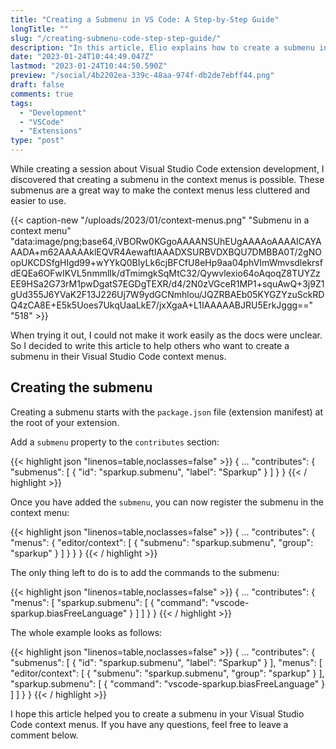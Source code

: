 ```yaml
---
title: "Creating a Submenu in VS Code: A Step-by-Step Guide"
longTitle: ""
slug: "/creating-submenu-code-step-step-guide/"
description: "In this article, Elio explains how to create a submenu in your Visual Studio Code context menus to make these less cluttered."
date: "2023-01-24T10:44:49.047Z"
lastmod: "2023-01-24T10:44:50.590Z"
preview: "/social/4b2202ea-339c-48aa-974f-db2de7ebff44.png"
draft: false
comments: true
tags:
  - "Development"
  - "VSCode"
  - "Extensions"
type: "post"
---
```


While creating a session about Visual Studio Code extension development, I discovered that creating a submenu in the context menus is possible. These submenus are a great way to make the context menus less cluttered and easier to use.

{{< caption-new "/uploads/2023/01/context-menus.png" "Submenu in a context menu"  "data:image/png;base64,iVBORw0KGgoAAAANSUhEUgAAAAoAAAAICAYAAADA+m62AAAAAklEQVR4AewaftIAAADXSURBVDXBQU7DMBBA0T/2gNOopUKCDSfgHIgd99+wYYkQ0BIyLk6cjBFCfU8eHp9aa04phVImWmvsdlekrsfdEQEa6OFwIKVL5nmmlIk/dTmimgkSqMtC32/Qywvlexio64oAqoqZ8TUYZzEE9HSa2G73rM1pwDgatS7EGDgTEXR/d4/2N0zVGceR1MP1+squAwQ+3j9Z1gUd355J6YVaK2F13J226Uj7W9ydGCNmhlou/JQZRBAEb05KYGZYzuSckRDQ4zCA8E+E5k5Uoes7UkqUaaLkE7/jxXgaA+L1IAAAAABJRU5ErkJggg==" "518" >}}

When trying it out, I could not make it work easily as the docs were unclear. So I decided to write this article to help others who want to create a submenu in their Visual Studio Code context menus.

## Creating the submenu

Creating a submenu starts with the `package.json` file (extension manifest) at the root of your extension.

Add a `submenu` property to the `contributes` section:

{{< highlight json "linenos=table,noclasses=false" >}}
{
  ...
  "contributes": {
    "submenus": [
      {
        "id": "sparkup.submenu",
        "label": "Sparkup"
      }
    ]
  }
}
{{< / highlight >}}

Once you have added the `submenu`, you can now register the submenu in the context menu:

{{< highlight json "linenos=table,noclasses=false" >}}
{
  ...
  "contributes": {
    "menus": {
      "editor/context": [
        {
          "submenu": "sparkup.submenu",
          "group": "sparkup"
        }
      ]
    }
  }
}
{{< / highlight >}}

The only thing left to do is to add the commands to the submenu:

{{< highlight json "linenos=table,noclasses=false" >}}
{
  ...
  "contributes": {
    "menus": [
      "sparkup.submenu": [
        {
          "command": "vscode-sparkup.biasFreeLanguage"
        }
      ]
    ]
  }
}
{{< / highlight >}}

The whole example looks as follows:

{{< highlight json "linenos=table,noclasses=false" >}}
{
  ...
  "contributes": {
    "submenus": [
      {
        "id": "sparkup.submenu",
        "label": "Sparkup"
      }
    ],
    "menus": [
      "editor/context": [
        {
          "submenu": "sparkup.submenu",
          "group": "sparkup"
        }
      ],
      "sparkup.submenu": [
        {
          "command": "vscode-sparkup.biasFreeLanguage"
        }
      ]
    ]
  }
}
{{< / highlight >}}

I hope this article helped you to create a submenu in your Visual Studio Code context menus. If you have any questions, feel free to leave a comment below.